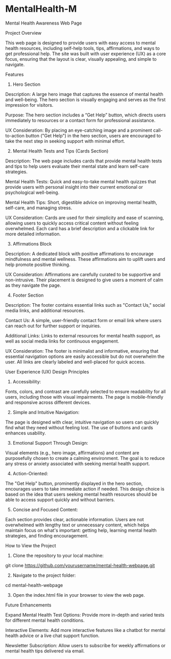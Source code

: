 # MentalHealth-M
Mental Health Awareness Web Page

Project Overview

This web page is designed to provide users with easy access to mental health resources, including self-help tools, tips, affirmations, and ways to get professional help. The site was built with user experience (UX) as a core focus, ensuring that the layout is clear, visually appealing, and simple to navigate.

Features

1. Hero Section

Description: A large hero image that captures the essence of mental health and well-being. The hero section is visually engaging and serves as the first impression for visitors.

Purpose: The hero section includes a “Get Help” button, which directs users immediately to resources or a contact form for professional assistance.

UX Consideration: By placing an eye-catching image and a prominent call-to-action button ("Get Help") in the hero section, users are encouraged to take the next step in seeking support with minimal effort.

2. Mental Health Tests and Tips (Cards Section)

Description: The web page includes cards that provide mental health tests and tips to help users evaluate their mental state and learn self-care strategies.

Mental Health Tests: Quick and easy-to-take mental health quizzes that provide users with personal insight into their current emotional or psychological well-being.

Mental Health Tips: Short, digestible advice on improving mental health, self-care, and managing stress.

UX Consideration: Cards are used for their simplicity and ease of scanning, allowing users to quickly access critical content without feeling overwhelmed. Each card has a brief description and a clickable link for more detailed information.

3. Affirmations Block

Description: A dedicated block with positive affirmations to encourage mindfulness and mental wellness. These affirmations aim to uplift users and help promote positive thinking.

UX Consideration: Affirmations are carefully curated to be supportive and non-intrusive. Their placement is designed to give users a moment of calm as they navigate the page.

4. Footer Section

Description: The footer contains essential links such as "Contact Us," social media links, and additional resources.

Contact Us: A simple, user-friendly contact form or email link where users can reach out for further support or inquiries.

Additional Links: Links to external resources for mental health support, as well as social media links for continuous engagement.

UX Consideration: The footer is minimalist and informative, ensuring that essential navigation options are easily accessible but do not overwhelm the user. All links are clearly labeled and well-placed for quick access.

User Experience (UX) Design Principles

1. Accessibility:

Fonts, colors, and contrast are carefully selected to ensure readability for all users, including those with visual impairments. The page is mobile-friendly and responsive across different devices.

2. Simple and Intuitive Navigation:

The page is designed with clear, intuitive navigation so users can quickly find what they need without feeling lost. The use of buttons and cards enhances usability.

3. Emotional Support Through Design:

Visual elements (e.g., hero image, affirmations) and content are purposefully chosen to create a calming environment. The goal is to reduce any stress or anxiety associated with seeking mental health support.

4. Action-Oriented:

The "Get Help" button, prominently displayed in the hero section, encourages users to take immediate action if needed. This design choice is based on the idea that users seeking mental health resources should be able to access support quickly and without barriers.

5. Concise and Focused Content:

Each section provides clear, actionable information. Users are not overwhelmed with lengthy text or unnecessary content, which helps maintain focus on what's important: getting help, learning mental health strategies, and finding encouragement.

How to View the Project

1. Clone the repository to your local machine:

git clone https://github.com/yourusername/mental-health-webpage.git

2. Navigate to the project folder:

cd mental-health-webpage

3. Open the index.html file in your browser to view the web page.

Future Enhancements

Expand Mental Health Test Options: Provide more in-depth and varied tests for different mental health conditions.

Interactive Elements: Add more interactive features like a chatbot for mental health advice or a live chat support function.

Newsletter Subscription: Allow users to subscribe for weekly affirmations or mental health tips delivered via email.
